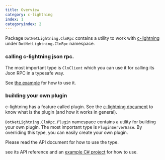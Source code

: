 ```yaml
---
title: Overview
category: c-lightning
index: 1
categoryindex: 2
---
```


Package `DotNetLightning.ClnRpc` contains a utility to work with [c-lightning](https://github.com/ElementsProject/lightning)
under `DotNetLightning.ClnRpc` namespace.

### calling c-lightning json rpc.

The most important type is `ClnClient` which you can use it for calling its Json RPC in a typesafe way.

See [the example](../examples/cln_rpc_example.fsx) for how to use it.

### building your own plugin

c-lightning has a feature called plugin.
See the [c-lightning document](https://github.com/ElementsProject/lightning/blob/master/doc/PLUGINS.md)
to know what is the plugin (and how it works in general).

`DotNetLightning.ClnRpc.Plugin` namespace contains a utility for building your own plugin.
The most important type is `PluginServerBase`.
By overriding this type, you can easily create your own plugin.

Please read the API document for how to use the type.

see its API reference and an [example C# project](https://github.com/joemphilips/DotNetLightning/tree/master/examples/HelloWorldPlugin) for how to use.
